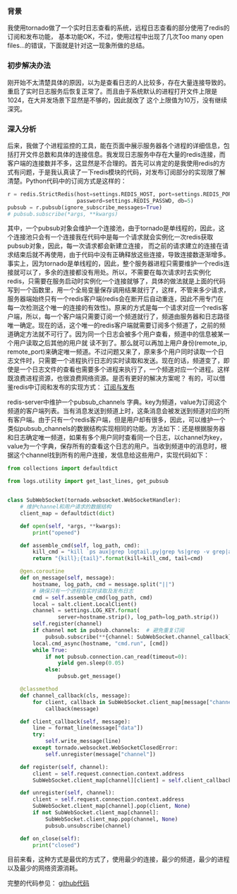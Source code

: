### 背景
我使用tornado做了一个实时日志查看的系统，远程日志查看的部分使用了redis的订阅和发布功能，
基本功能OK，不过，使用过程中出现了几次Too many open files...的错误，下面就是针对这一现象所做的总结。
### 初步解决办法
刚开始不太清楚具体的原因，以为是查看日志的人比较多，存在大量连接导致的。重启了实时日志服务后恢复正常了。而且由于系统默认的进程打开文件上限是1024，在大并发场景下显然是不够的，因此就改了
	这个上限值为10万，没有继续深究。
### 深入分析
后来，我做了个进程监控的工具，能在页面中展示服务器各个进程的详细信息，包括打开文件总数和具体的连接信息。我发现日志服务中存在大量的redis连接，而客户端的连接数并不多，这显然是不合理的。首先可以肯定的是我使用redis的方式有问题，于是我认真读了一下redis模块的代码，对发布订阅部分的实现限了解清楚。Python代码中的订阅方式是这样的：
```python
r = redis.StrictRedis(host=settings.REDIS_HOST, port=settings.REDIS_PORT,
                      password=settings.REDIS_PASSWD, db=5)
pubsub = r.pubsub(ignore_subscribe_messages=True)
# pubsub.subscribe(*args, **kwargs)
```
其中，一个pubsub对象会维护一个连接池，由于tornado是单线程的，因此，这个连接池只会有一个连接我在代码中是每一个请求就会实例化一次redis获取pubsub对象，因此，每一次请求都会新建立连接，
而之前的请求建立的连接在请求结束后就不再使用，由于代码中没有正确释放这些连接，导致连接数逐渐增多。事实上，因为tornado是单线程的，因此，整个服务器进程只需要维护一个redis连接就可以了，多余的连接都没有用处。所以，不需要在每次请求时去实例化redis，只需要在服务启动时实例化一个连接就够了，具体的做法就是上面的代码写到一个函数里，用一个全局变量保存调用结果就行了，这样，不管来多少请求，服务器端始终只有一个redis客户端(redis会在断开后自动重连，因此不用专门在每一次检测这个唯一的连接的有效性)。原来的方式是每一个请求对应一个redis客户端，所以，每一个客户端只需要订阅一个频道就行了，频道由服务器和日志路径唯一确定。现在的话，这个唯一的redis客户端就需要订阅多个频道了，之前的频道确定方法就不可行了。因为同一个日志会被多个用户查看，频道中的信息被某一个用户读取之后其他的用户就
读不到了。那么就可以再加上用户身份(remote_ip, remote_port)来确定唯一频道。不过问题又来了，原来多个用户同时读取一个日志文件时，只需要一个进程执行日志的实时读取和发送。现在的话，频道变了，即使是一个日志文件的查看也需要多个进程来执行了，一个频道对应一个进程。这样既浪费进程资源，也很浪费网络资源。是否有更好的解决方案呢？
有的，可以借鉴redis中订阅和发布的实现方式：
[订阅与发布](http://redisbook.readthedocs.io/en/latest/feature/pubsub.html)

redis-server中维护一个pubsub_channels 字典。key为频道，value为订阅这个频道的客户端列表。当有消息发送到频道上时，这条消息会被发送到频道对应的所有客户端。由于只有一个redis客户端，但是用户却有很多，因此，可以维护一个类似pubsub_channels的数据结构实现相同的功能。方法如下：还是根据服务器和日志确定唯一频道，如果有多个用户同时查看同一个日志，以channel为key，value为一个字典，保存所有的查看这个日志的用户。当收到频道中的消息时，根据这个channel找到所有的用户连接，发信息给这些用户，实现代码如下：
```python
from collections import defaultdict

from logs.utility import get_last_lines, get_pubsub


class SubWebSocket(tornado.websocket.WebSocketHandler):
	# 维护channel和用户请求的数据结构
	client_map = defaultdict(dict)

	def open(self, *args, **kwargs):
		print("opened")

	def assemble_cmd(self, log_path, cmd):
		kill_cmd = "kill `ps aux|grep logtail.py|grep %s|grep -v grep|awk '{print $2}'`" % (log_path,)
		return "{kill};{tail}".format(kill=kill_cmd, tail=cmd)

	@gen.coroutine
	def on_message(self, message):
		hostname, log_path, cmd = message.split("||")
		# 确保只有一个进程在实时读取及发布日志
		cmd = self.assemble_cmd(log_path, cmd)
		local = salt.client.LocalClient()
		channel = settings.LOG_KEY.format(
                server=hostname.strip(), log_path=log_path.strip())
        self.register(channel)
        if channel not in pubsub.channels:  # 避免重复订阅
	        pubsub.subscribe(**{channel: SubWebSocket.channel_callback})
	    local.cmd_async(hostname, "cmd.run", [cmd])
	    while True:
		    if not pubsub.connection.can_read(timeout=0):
			    yield gen.sleep(0.05)
			else:
				pubsub.get_message()

	@classmethod
	def channel_callback(cls, message):
		for client, callback in SubWebSocket.client_map[message["channel"]].iteritems():
			callback(message)

	def client_callback(self, message):
		line = format_line(message["data"])
		try:
			self.write_message(line)
		except tornado.websocket.WebSocketClosedError:
			self.unregister(message["channel"])

	def register(self, channel):
		client = self.request.connection.context.address
		SubWebSocket.client_map[channel][client] = self.client_callback

	def unregister(self, channel):
		client = self.request.connection.context.address
		SubWebSocket.client_map[channel].pop(client, None)
		if not SubWebSocket.client_map[channel]:
			SubWebSocket.client_map.pop(channel, None)
			pubsub.unsubscribe(channel)

	def on_close(self):
		print("closed")

```
目前来看，这种方式是最优的方式了，使用最少的连接，最少的频道，最少的进程以及最少的网络资源消耗。

完整的代码参见：
[github代码](https://github.com/tuxinhang1989/logs/blob/master/main.py)